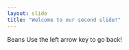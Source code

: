 ```yaml
---
layout: slide
title: "Welcome to our second slide!"
---
```

Beans
Use the left arrow key to go back!
